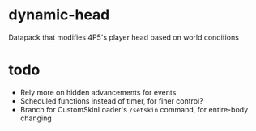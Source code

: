 # dynamic-head
 Datapack that modifies 4P5's player head based on world conditions

# todo
- Rely more on hidden advancements for events
- Scheduled functions instead of timer, for finer control?
- Branch for CustomSkinLoader's `/setskin` command, for entire-body changing
